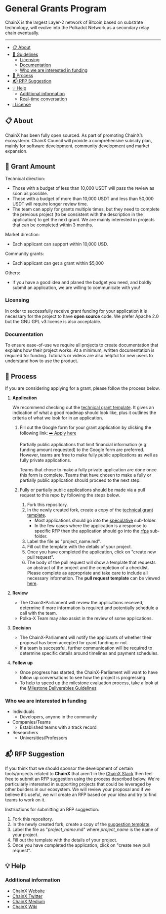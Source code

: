 # General Grants Program



ChainX is the largest Layer-2 network of Bitcoin,based on substrate technology, will evolve into the Polkadot Network as a secondary relay chain eventually.

---

- [:clipboard: About](#clipboard-about)
- [:bookmark_tabs: Guidelines](#bookmark_tabs-guidelines)
  - [Licensing](#licensing)
  - [Documentation](#documentation)
  - [Who we are interested in funding](#who-we-are-interested-in-funding)
- [:pencil: Process](#pencil-process)
- [:mailbox_with_mail: RFP Suggestion](#mailbox_with_mail-rfp-suggestion)
- [:bulb: Help](#bulb-help)
  - [Additional information](#additional-information)
  - [Real-time conversation](#real-time-conversation)
- [:information_source: License](#information_source-license)

## :clipboard: About 
ChainX has been fully open sourced. As part of promoting ChainX’s ecosysterm. ChainX Council will provide a comprehensive subsidy plan, mainly for software development, community development and market expansion. 

## :bookmark_tabs: Grant Amount
Technical direction:

* Those with a budget of less than 10,000 USDT will pass the review as soon as possible.
* Those with a budget of more than 10,000 USDT and less than 50,000 USDT will require longer review time.
* The team can apply for grants multiple times, but they need to complete the previous project (to be consistent with the description in the application) to get the next grant. We are mainly interested in projects that can be completed within 3 months.

Market direction:

* Each applicant can support within 10,000 USD.

Community grants:

* Each applicant can get a grant within $5,000

Others:

* If you have a good idea and planed the budget you need, and boldly submit an application, we are willing to communicate with you!

### Licensing
In order to successfully receive grant funding for your application it is necessary for the project to have **open source** code. We prefer Apache 2.0 but the GNU GPL v3 license is also acceptable.

### Documentation
To ensure ease-of-use we require all projects to create documentation that explains how their project works. At a minimum, written documentation is required for funding. Tutorials or videos are also helpful for new users to understand how to use the product.

## :pencil: Process
If you are considering applying for a grant, please follow the process below.
  
 
1. **Application**

    We recommend checking out the [technical grant template](https://github.com/ChainX-Parliament/General-Grants-Program/blob/master/grants/grant_application_template.md). It gives an indication of what a good roadmap should look like, plus it outlines the criteria of what we look for in an application.
       
    1. Fill out the Google form for your grant application by clicking the following link: [:arrow_right: Apply here](https://docs.google.com/forms/d/1Immh_3_6ZQa6FiqqiH_oEII2abPT6HGLM_wX4BLbRE8/)
    
        Partially public applications that limit financial information (e.g. funding amount requested) to the Google form are preferred. However, teams are free to make fully public applications as well as fully private applications. 
        
        Teams that chose to make a fully private application are done once this form is complete. Teams that have chosen to make a fully or partially public application should proceed to the next step.
       
    1. Fully or partially public applications should be made via a pull request to this repo by following the steps below.
       1. Fork this repository.
       1. In the newly created fork, create a copy of the [technical grant template](https://github.com/ChainX-Parliament/General-Grants-Program/blob/master/grants/grant_application_template.md).
           * Most applications should go into the [speculative](https://github.com/ChainX-Parliament/General-Grants-Program/tree/master/grants/speculative) sub-folder.
           * In the few cases where the application is a response to specific RFP then the application should go into the [rfps](https://github.com/ChainX-Parliament/General-Grants-Program/tree/master/grants/rfps) sub-folder.
       1. Label the file as "project_name.md".
       1. Fill out the template with the details of your project.
       1. Once you have completed the application, click on "create new pull request".
       1. The body of the pull request will show a template that requests an abstract of the project and the completion of a checklist. Please complete as appropriate and take care to include all necessary information. The **pull request template** can be viewed [here](https://github.com/ChainX-Parliament/General-Grants-Program/blob/master/.github/PULL_REQUEST_TEMPLATE.md).
       
1. **Review**
   * The ChainX-Parliament will review the applications received, determine if more information is required and potentially schedule a call with the team.
   * Polka-X Team may also assist in the review of some applications.
   
1. **Decision**
   * The ChainX-Parliament will notify the applicants of whether their proposal has been accepted for grant funding or not.
   * If a team is successful, further communication will be required to determine specific details around timelines and payment schedules.
   
1. **Follow up**
   * Once progress has started, the ChainX-Parliament will want to have follow up conversations to see how the project is progressing.
   * To help to speed up the milestone evaluation process, take a look at the [Milestone Deliverables Guidelines](./grants/milestone-deliverables-guidelines.md)

### Who we are interested in funding

* Individuals
  * Developers, anyone in the community
* Companies/Teams
  * Established teams with a track record
* Researchers
  * Universities/Professors

## :mailbox_with_mail: RFP Suggestion
If you think that we should sponsor the development of certain tools/projects related to **ChainX** that aren't in the [ChainX Stack](./chainx_stack.md) then feel free to submit an RFP suggestion using the process described below. We're particularly interested in supporting projects that could be leveraged by other builders in our ecosystem. We will review your proposal and if we believe it’s useful, we will create an RFP based on your idea and try to find teams to work on it.

Instructions for submitting an RFP suggestion:

1. Fork this repository.
1. In the newly created fork, create a copy of the [suggestion template](./rfp-proposal/suggestion-template.md).
1. Label the file as "*project_name*.md" where *project_name* is the name of your project.
1. Fill out the template with the details of your project.
1. Once you have completed the application, click on "create new pull request".

## :bulb: Help

### Additional information

* [ChainX Website](https://chainx.org)
* [ChainX Twitter](https://twitter.com/chainx_org)
* [ChainX Medium](https://medium.com/chainx_org)
* [ChainX Wiki](https://doc.chainx.org/)



